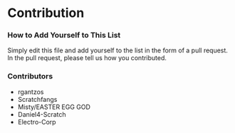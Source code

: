 # Contribution

### How to Add Yourself to This List

Simply edit this file and add yourself to the list in the form of a pull request. In the pull request, please tell us how you contributed.

### Contributors

- rgantzos
- Scratchfangs
- Misty/EASTER EGG GOD
- Daniel4-Scratch
- Electro-Corp
